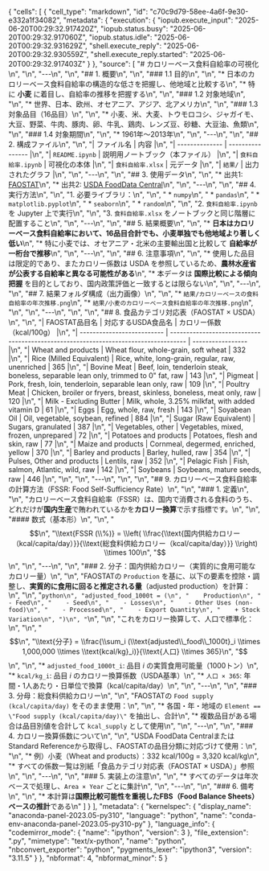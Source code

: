 {
 "cells": [
  {
   "cell_type": "markdown",
   "id": "c70c9d79-58ee-4a6f-9e30-e332a1f34082",
   "metadata": {
    "execution": {
     "iopub.execute_input": "2025-06-20T00:29:32.917420Z",
     "iopub.status.busy": "2025-06-20T00:29:32.917060Z",
     "iopub.status.idle": "2025-06-20T00:29:32.931629Z",
     "shell.execute_reply": "2025-06-20T00:29:32.930559Z",
     "shell.execute_reply.started": "2025-06-20T00:29:32.917403Z"
    }
   },
   "source": [
    "# カロリーベース食料自給率の可視化\n",
    "\n",
    "---\n",
    "\n",
    "## 1. 概要\n",
    "\n",
    "### 1.1 目的\n",
    "\n",
    "* 日本のカロリーベース食料自給率の構造的な低さを把握し、他地域と比較する\n",
    "* 特に **小麦** に着目し、自給率の推移を把握する\n",
    "\n",
    "### 1.2 対象地域\n",
    "\n",
    "* 世界、日本、欧州、オセアニア、アジア、北アメリカ\n",
    "\n",
    "### 1.3 対象品目（16品目）\n",
    "\n",
    "* 小麦、米、大麦、トウモロコシ、ジャガイモ、大豆、野菜、牛肉、豚肉、卵、牛乳、鶏肉、レンズ豆、砂糖、大豆油、魚類\n",
    "\n",
    "### 1.4 対象期間\n",
    "\n",
    "* 1961年～2013年\n",
    "\n",
    "---\n",
    "\n",
    "## 2. 構成ファイル\n",
    "\n",
    "| ファイル名          | 内容               |\n",
    "| -------------- | ---------------- |\n",
    "| `README.ipynb` | 説明用ノートブック（本ファイル） |\n",
    "| `食料自給率.ipynb`  | 可視化の本体           |\n",
    "| `食料自給率.xlsx`   | 元データ             |\n",
    "| `結果/`          | 出力されたグラフ         |\n",
    "\n",
    "---\n",
    "\n",
    "## 3. 使用データ\n",
    "\n",
    "* 出共1: [FAOSTAT](https://www.fao.org/faostat/)\n",
    "* 出共2: [USDA FoodData Central](https://www.usda.gov/)\n",
    "\n",
    "---\n",
    "\n",
    "## 4. 実行方法\n",
    "\n",
    "1. 必要ライブラリ：\n",
    "\n",
    "   * `numpy`\n",
    "   * `pandas`\n",
    "   * `matplotlib.pyplot`\n",
    "   * `seaborn`\n",
    "   * `random`\n",
    "\n",
    "2. `食料自給率.ipynb` を Jupyter 上で実行\n",
    "\n",
    "3. `食料自給率.xlsx` をノートブックと同じ階層に配置すること\n",
    "\n",
    "---\n",
    "\n",
    "## 5. 結果概要\n",
    "\n",
    "* **日本はカロリーベース食料自給率において、16品目合計でも、小麦単独でも他地域より著しく低い**\n",
    "* 特に小麦では、オセアニア・北米の主要輸出国と比較して **自給率が一桁台で推移**\n",
    "\n",
    "---\n",
    "\n",
    "## 6. 注意事項\n",
    "\n",
    "* 使用した品目は限定的であり、またカロリー係数は USDA を参照しているため、**農林水産省が公表する自給率と異なる可能性がある**\n",
    "* 本データは **国際比較による傾向把握** を目的としており、国内政策評価と一致するとは限らない\n",
    "\n",
    "---\n",
    "\n",
    "## 7. 結果フォルダ構成（出力画像）\n",
    "\n",
    "* `結果/カロリーベースの食料自給率の年次推移.png`\n",
    "* `結果/小麦のカロリーベース食料自給率の年次推移.png`\n",
    "\n",
    "\n",
    "---\n",
    "\n",
    "\n",
    "## 8. 食品カテゴリ対応表（FAOSTAT × USDA）\n",
    "\n",
    "| FAOSTAT品目名                 | 対応するUSDA食品名                                                                      | カロリー係数（kcal/100g） |\n",
    "| -------------------------- | ----------------------------------------------------------------------------------- | ----------------- |\n",
    "| Wheat and products         | Wheat flour, whole-grain, soft wheat                                                | 332               |\n",
    "| Rice (Milled Equivalent)   | Rice, white, long-grain, regular, raw, unenriched                                   | 365               |\n",
    "| Bovine Meat                | Beef, loin, tenderloin steak, boneless, separable lean only, trimmed to 0\" fat, raw | 143               |\n",
    "| Pigmeat                    | Pork, fresh, loin, tenderloin, separable lean only, raw                             | 109               |\n",
    "| Poultry Meat               | Chicken, broiler or fryers, breast, skinless, boneless, meat only, raw              | 120               |\n",
    "| Milk - Excluding Butter    | Milk, whole, 3.25% milkfat, with added vitamin D                                    | 61                |\n",
    "| Eggs                       | Egg, whole, raw, fresh                                                              | 143               |\n",
    "| Soyabean Oil               | Oil, vegetable, soybean, refined                                                    | 884               |\n",
    "| Sugar (Raw Equivalent)     | Sugars, granulated                                                                  | 387               |\n",
    "| Vegetables, other          | Vegetables, mixed, frozen, unprepared                                               | 72                |\n",
    "| Potatoes and products      | Potatoes, flesh and skin, raw                                                       | 77                |\n",
    "| Maize and products         | Cornmeal, degermed, enriched, yellow                                                | 370               |\n",
    "| Barley and products        | Barley, hulled, raw                                                                 | 354               |\n",
    "| Pulses, Other and products | Lentils, raw                                                                        | 352               |\n",
    "| Pelagic Fish               | Fish, salmon, Atlantic, wild, raw                                                   | 142               |\n",
    "| Soybeans                   | Soybeans, mature seeds, raw                                                         | 446               |\n",
    "\n",
    "\n",
    "---\n",
    "\n",
    "\n",
    "## 9. カロリーベース食料自給率の計算方法（FSSR: Food Self-Sufficiency Rate）\n",
    "\n",
    "### 1. 定義\n",
    "\n",
    "カロリーベース食料自給率（FSSR）は、国内で消費される食料のうち、どれだけが**国内生産**で賄われているかを**カロリー換算**で示す指標です。\n",
    "\n",
    "#### 数式（基本形）\n",
    "\n",
    "$$\n",
    "\\text{FSSR (\\%)} = \\left( \\frac{\\text{国内供給カロリー（kcal/capita/day）}}{\\text{総食料供給カロリー（kcal/capita/day）}} \\right) \\times 100\n",
    "$$\n",
    "\n",
    "---\n",
    "\n",
    "### 2. 分子：国内供給カロリー（実質的に食用可能なカロリー量）\n",
    "\n",
    "FAOSTATの `Production` を基に、以下の要素を控除・調整し、**実質的に食用に回ると推定される量**（adjusted production）を計算：\n",
    "\n",
    "```python\n",
    "adjusted_food_1000t = (\n",
    "    Production\n",
    "    - Feed\n",
    "    - Seed\n",
    "    - Losses\n",
    "    - Other Uses (non-food)\n",
    "    - Processed\n",
    "    - Export Quantity\n",
    "    + Stock Variation\n",
    ")\n",
    "```\n",
    "\n",
    "これをカロリー換算して、人口で標準化：\n",
    "\n",
    "$$\n",
    "\\text{分子} = \\frac{\\sum_i (\\text{adjusted\\_food\\_1000t}_i \\times 1,000,000 \\times \\text{kcal/kg}_i)}{\\text{人口} \\times 365}\n",
    "$$\n",
    "\n",
    "* `adjusted_food_1000t_i`: 品目 *i* の実質食用可能量（1000トン）\n",
    "* `kcal/kg_i`: 品目 *i* のカロリー換算係数（USDA基準）\n",
    "* `人口 × 365`: 年間・1人あたり・日単位で換算（kcal/capita/day）\n",
    "\n",
    "---\n",
    "\n",
    "### 3. 分母：総食料供給カロリー\n",
    "\n",
    "FAOSTATの `Food supply (kcal/capita/day)` をそのまま使用：\n",
    "\n",
    "* 各国・年・地域の `Element == \"Food supply (kcal/capita/day)\"` を抽出し、合計\n",
    "* 複数品目がある場合は品目別値を合計して `kcal_supply` として使用\n",
    "\n",
    "---\n",
    "\n",
    "### 4. カロリー換算係数について\n",
    "\n",
    "USDA FoodData CentralまたはStandard Referenceから取得し、FAOSTATの品目分類に対応づけて使用：\n",
    "\n",
    "* 例）小麦（Wheat and products）：332 kcal/100g = 3,320 kcal/kg\n",
    "* すべての係数一覧は別紙「食品カテゴリ対応表（FAOSTAT × USDA）」参照\n",
    "\n",
    "---\n",
    "\n",
    "### 5. 実装上の注意\n",
    "\n",
    "* すべてのデータは年次ベースで処理し、`Area × Year` ごとに集計\n",
    "\n",
    "---\n",
    "\n",
    "### 6. 備考\n",
    "\n",
    "* 本計算は**国際比較可能性を重視したFBS（Food Balance Sheets）ベースの推計**である\n"
   ]
  }
 ],
 "metadata": {
  "kernelspec": {
   "display_name": "anaconda-panel-2023.05-py310",
   "language": "python",
   "name": "conda-env-anaconda-panel-2023.05-py310-py"
  },
  "language_info": {
   "codemirror_mode": {
    "name": "ipython",
    "version": 3
   },
   "file_extension": ".py",
   "mimetype": "text/x-python",
   "name": "python",
   "nbconvert_exporter": "python",
   "pygments_lexer": "ipython3",
   "version": "3.11.5"
  }
 },
 "nbformat": 4,
 "nbformat_minor": 5
}
